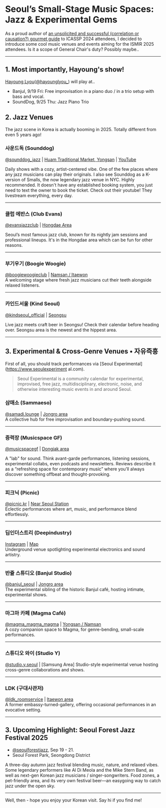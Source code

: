 # Seoul’s Small-Stage Music Spaces: Jazz & Experimental Gems

As a proud author of [an unsolicited and successful (correlation or causation?) gourmet guide](https://docs.google.com/document/d/1h5KhuVMiZrvxVB9fi-pemt4hYRLcc4UrPi2FZ2qv_60/edit?tab=t.0) to ICASSP 2024 attendees, I decided to introduce some cool music venues and events aiming for the ISMIR 2025 attendees. Is it a scope of General Chair's duty? Possibly maybe.. 

---

## 1. Most importantly, Hayoung's show!

[Hayoung Lyou](https://maps.app.goo.gl/32BrP6RZnPaGz5fu8)([@hayounglyou_](https://www.instagram.com/hayounglyou_/)) will play at..
  - Banjul, 9/19 Fri: Free improvisation in a piano duo / in a trio setup with bass and vocal.
  - SoundDog, 9/25 Thu: Jazz Piano Trio


## 2. Jazz Venues

The jazz scene in Korea is actually booming in 2025. Totally different from even 5 years ago! 

### **사운드독 (Sounddog)**  
[@sounddog_jazz](https://www.instagram.com/sounddog_jazz/) | [Huam Traditional Market, Yongsan](https://goo.gl/maps/2yYFfJXcA4o3nq7N6) | [YouTube](https://www.youtube.com/@jazzliveclubsounddog1257)

Daily shows with a cozy, artist-centered vibe. One of the few places where any jazz musicians can play their originals. I also see Sounddog as a K-version of Smalls, the now legendary jazz venue in NYC. Highly recommended. It doesn't have any established booking system, you just need to text the owner to book the ticket. Check out their youtube! They livestream everything, every day. 

---

### **클럽 에반스 (Club Evans)**  
[@evansjazzclub](https://www.instagram.com/evansjazzclub/) | [Hongdae Area](https://share.google/9m1hHRwPHaKDAiy7r)  

Seoul’s most famous jazz club, known for its nightly jam sessions and professional lineups. It's in the Hongdae area which can be fun for other reasons. 

---

### **부기우기 (Boogie Woogie)**  
[@boogiewoogieclub](https://www.instagram.com/boogiewoogieclub/) | [Namsan / Itaewon](https://maps.app.goo.gl/mFofJ7SEZT8wBm1u8)  
A welcoming stage where fresh jazz musicians cut their teeth alongside relaxed listeners.

---

### **카인드서울 (Kind Seoul)**  
[@kindseoul_official](https://www.instagram.com/kindseoul_official) | [Seongsu](https://maps.app.goo.gl/6e81Mjj3D7A3EBbf7)  

Live jazz meets craft beer in Seongsu! Check their calendar before heading over. Seongsu area is the newest and the hippest area. 

---

## 3. Experimental & Cross-Genre Venues • 자유즉흥 

First of all, you should track performances via [Seoul Experimental](https://www.seoulexperiment
al.com). 

> Seoul Experimental is a community calendar for experimental, improvised, free jazz, multidisciplinary, electronic, noise, and otherwise interesting music events in and around Seoul.


### **삼매소 (Sammaeso)**  
[@samadi.lounge](https://www.instagram.com/samadi.lounge/) | [Jongro area](https://maps.app.goo.gl/cwS123M1SF8BL8vT9)  
A collective hub for free improvisation and boundary-pushing sound.

---

### **중력장 (Musicspace GF)**
[@musicspacegf](https://www.instagram.com/musicspacegf/) | [Dongjak area](https://maps.app.goo.gl/YvMJE623ZuMyMJty7)

A "lab" for sound. Think avant-garde performances, listening sessions, experimental collabs, even podcasts and newsletters. Reviews describe it as a “refreshing space for contemporary music” where you’ll always discover something offbeat and thought-provoking.

---

### **피크닉 (Picnic)**  
[@picnic.kr](https://www.instagram.com/piknic.kr/) | [Near Seoul Station](https://maps.app.goo.gl/WPPmT5PnXEExcYxF9)  
Eclectic performances where art, music, and performance blend effortlessly.

---

### **딥인더스트리 (Deepindustry)**  
[Instagram]() | [Map]()  
Underground venue spotlighting experimental electronics and sound artistry.

---

### **반쥴 스튜디오 (Banjul Studio)**  
[@banjul_seoul](https://www.instagram.com/banjul_seoul/) | [Jongro area](https://maps.app.goo.gl/FzHwE6GKP13wJYSR8)  
The experimental sibling of the historic Banjul café, hosting intimate, experimental shows.

---

### **마그마 카페 (Magma Café)**  
[@magma_magma_magma](https://www.instagram.com/magma_magma_magma/) | [Yongsan / Namsan](https://maps.app.goo.gl/wzkB6xdpkZL2BwiH9)  
A cozy companion space to Magma, for genre-bending, small-scale performances.

---

### **스튜디오 와이 (Studio Y)**  
[@studio.y.seoul](https://www.instagram.com/studio.y.seoul/) | [Samsung Area]
Studio-style experimental venue hosting cross-genre collaborations and shows.

---

### **LDK (구대사관저)**  
[@ldk_roomservice](https://www.instagram.com/ldk_roomservice/) | [Itaewon area](https://maps.app.goo.gl/32BrP6RZnPaGz5fu8)  
A former embassy-turned-gallery, offering occasional performances in an evocative setting.


---

## 3. Upcoming Highlight: Seoul Forest Jazz Festival 2025

- [@seoulforestjazz](https://www.instagram.com/seoulforestjazz/), Sep 19 - 21.
- Seoul Forest Park, Seongdong District

A three-day autumn jazz festival blending music, nature, and relaxed vibes. Some legendary performers like Al Di Meola and the Mike Stern Band, as well as next-gen Korean jazz musicians / singer-songwriters. Food zones, a pet-friendly area, and its very own festival beer—an easygoing way to catch jazz under the open sky.

---

Well, then - hope you enjoy your Korean visit. Say hi if you find me!
